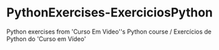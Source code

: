 # PythonExercises-ExerciciosPython
Python exercises from 'Curso Em Video''s Python course / Exercícios de Python do 'Curso em Vídeo'
